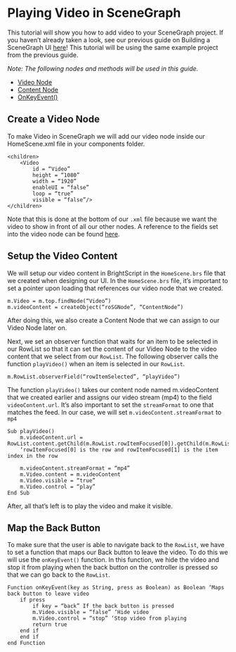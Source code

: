 # Playing Video in SceneGraph

This tutorial will show you how to add video to your SceneGraph project. If you haven’t already taken a look, see our previous guide on Building a SceneGraph UI [here](https://github.com/rokudev/docs/blob/master/develop/channel-development/scenegraph-ui.md)! This tutorial will be using the same example project from the previous guide.

_Note: The following nodes and methods will be used in this guide._

* [Video Node](https://sdkdocs.roku.com/display/sdkdoc/Video)
* [Content Node](https://sdkdocs.roku.com/display/sdkdoc/ContentNode)
* [OnKeyEvent()](https://sdkdocs.roku.com/pages/viewpage.action?pageId=1608547)

## Create a Video Node

To make Video in SceneGraph we will add our video node inside our HomeScene.xml file in your components folder.

```brightscript
<children>        
    <Video
        id = “Video”
        height = “1080”
        width = “1920”
        enableUI = “false”
        loop = “true”
        visible = “false”/>
</children>
```

Note that this is done at the bottom of our `.xml` file because we want the video to show in front of all our other nodes. A reference to the fields set into the video node can be found [here](https://sdkdocs.roku.com/display/sdkdoc/Video).

## Setup the Video Content

We will setup our video content in BrightScript in the `HomeScene.brs` file that we created when designing our UI. In the `HomeScene.brs` file, it’s important to set a pointer upon loading that references our video node that we created. 

```brightscript
m.Video = m.top.findNode(“Video”)
m.videoContent = createObject(“roSGNode”, “ContentNode”)
```

After doing this, we also create a Content Node that we can assign to our Video Node later on.

Next, we set an observer function that waits for an item to be selected in our RowList so that it can set the content of our Video Node to the video content that we select from our `RowList`. The following observer calls the function `playVideo()` when an item is selected in our `RowList`.

```brightscript
m.RowList.observerField(“rowItemSelected”, “playVideo”)
```

The function `playVideo()` takes our content node named m.videoContent that we created earlier and assigns our video stream (mp4) to the field `videoContent.url`. It’s also important to set the `streamFormat` to one that matches the feed. In our case, we will set `m.videoContent.streamFormat` to `mp4`

```brightscript
Sub playVideo()
    m.videoContent.url = RowList.content.getChild(m.RowList.rowItemFocused[0]).getChild(m.RowList.rowItemFocused[1].URL
    ‘rowItemFocused[0] is the row and rowItemFocused[1] is the item index in the row
	
    m.videoContent.streamFormat = “mp4”
    m.Video.content = m.videoContent
    m.Video.visible = “true”
    m.Video.control = “play”
End Sub
```

After, all that’s left is to play the video and make it visible. 

## Map the Back Button

To make sure that the user is able to navigate back to the `RowList`, we have to set a function that maps our Back button to leave the video. To do this we will use the `onKeyEvent()` function. In this function, we hide the video and stop it from playing when the back button on the controller is pressed so that we can go back to the `RowList`.

```brightscript
Function onKeyEvent(key as String, press as Boolean) as Boolean ‘Maps back button to leave video
    if press
    	if key = “back” If the back button is pressed
		m.Video.visible = “false” ‘Hide video
		m.Video.control = “stop” ‘Stop video from playing
		return true
	end if
    end if
end Function
```
